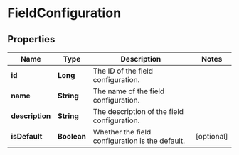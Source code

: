 # FieldConfiguration

## Properties
Name | Type | Description | Notes
------------ | ------------- | ------------- | -------------
**id** | **Long** | The ID of the field configuration. | 
**name** | **String** | The name of the field configuration. | 
**description** | **String** | The description of the field configuration. | 
**isDefault** | **Boolean** | Whether the field configuration is the default. |  [optional]
